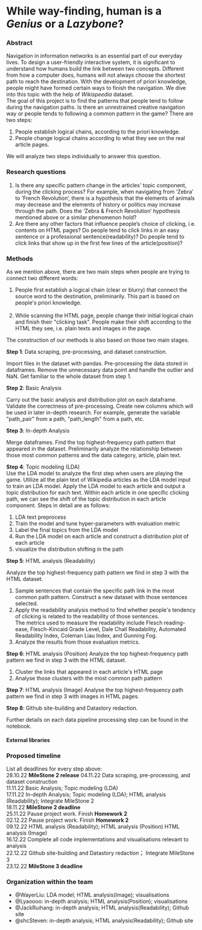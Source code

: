 # While way-finding, human is a *Genius* or a *Lazybone*?


### Abstract

Navigation in information networks is an essential part of our everyday lives. To design a user-friendly interactive system, it is significant to understand how humans build the link between two concepts. Different from how a computer does, humans will not always choose the shortest path to reach the destination. With the development of priori knowledge, people might have formed certain ways to finish the navigation. We dive into this topic with the help of *Wikispeedia* dataset. <br>
The goal of this project is to find the patterns that people tend to follow during the navigation paths. Is there an unrestrained creative navigation way or people tends to following a common pattern in the game?
There are two steps:
<ol>
<li> People establish logical chains, according to the priori knowledge.
<li> People change logical chains according to what they see on the real article pages.
</ol>
We will analyze two steps individually to answer this question.

### Research questions

<ol>
<li> Is there any specific pattern change in the articles' topic component, during the clicking process? For example, when navigating from ‘Zebra’ to ‘French Revolution’, there is a hypothesis that the elements of animals may decrease and the elements of history or politics may increase through the path. Does the ‘Zebra & French Revolution‘ hypothesis mentioned above or a similar phenomenon hold?
<li> Are there any other factors that influence people’s choice of clicking, i.e. contents on HTML pages? Do people tend to click links in an easy sentence or a professional sentence(readability)? Do people tend to click links that show up in the first few lines of the article(position)?
</ol>

### Methods

As we mention above, there are two main steps when people are trying to connect two different words:

<ol>
<li>People first establish a logical chain (clear or blurry) that connect the source word to the destination, preliminarily. This part is based on people's priori knowledge.</li>
<br>
<li>While scanning the HTML page, people change their initial logical chain and finish their "clicking task". People make their shift according to the HTML they see, i.e. plain texts and images in the page. </li>
</ol>

The construction of our methods is also based on those two main stages.

**Step 1**: Data scraping, pre-processing, and dataset construction. <br>

Import files in the dataset with pandas. Pre-processing the data stored in dataframes. Remove the unnecessary data point and handle the outlier and NaN.
Get familiar to the whole dataset from step 1.

**Step 2**: Basic Analysis <br>

Carry out the basic analysis and distribution plot on each dataframe. Validate the correctness of pre-processing. Create new columns which will be used in later in-depth research. For example, generate the variable "path_pair" from a path, "path_length" from a path, etc.

**Step 3**: In-depth Analysis <br>

Merge dataframes. Find the top highest-frequency path pattern that appeared in the dataset. Preliminarily analyze the relationship between those most common patterns and the data category, article, plain text.

**Step 4**: Topic modeling (LDA) <br>
Use the LDA model to analyze the first step when users are playing the game.
Utilize all the plain text of Wikipedia articles as the LDA model input to train an LDA model. Apply the LDA model to each article and output a topic distribution for each text. Within each article in one specific clicking path, we can see the shift of the topic distribution in each article component.
Steps in detail are as follows: <br>
<ol>
<li> LDA text preprocess
<li> Train the model and tune hyper-parameters with evaluation metric
<li> Label the final topics from the LDA model
<li> Run the LDA model on each article and construct a distribution plot of each article
<li> visualize the distribution shifting in the path
</ol>

**Step 5**: HTML analysis (Readability)

Analyze the top highest-frequency path pattern we find in step 3 with the HTML dataset.
<ol>
<li> Sample sentences that contain the specific path link in the most common path pattern. Construct a new dataset with those sentences selected. 
<li> Apply the readability analysis method to find whether people's tendency of clicking is related to the readability of those sentences. <br>
The metrics used to measure the readability include Flesch reading-ease, Flesch-Kincaid Grade Level, Dale Chall Readability, Automated Readability Index, Coleman Liau Index, and Gunning Fog. 
<li> Analyze the results from those evaluation metrics.
</ol>

**Step 6**: HTML analysis (Position)
Analyze the top highest-frequency path pattern we find in step 3 with the HTML dataset.
<ol>
<li> Cluster the links that appeared in each article's HTML page
<li> Analyse those clusters with the most common path pattern
</ol>


**Step 7**: HTML analysis (Image)
Analyse the top highest-frequency path pattern we find in step 3 with images in HTML pages.

**Step 8**: Github site-building and Datastory redaction.

Further details on each data pipeline processing step can be found in the notebook.

#### External libraries

### Proposed timeline
List all deadlines for every step above: <br>
28.10.22 **MileStone 2 release**
04.11.22 Data scraping, pre-processing, and dataset construction <br>
11.11.22 Basic Analysis; Topic modeling (LDA) <br>
17.11.22 In-depth Analysis; Topic modeling (LDA); HTML analysis (Readability); Integrate MileStone 2 <br>
18.11.22 **MileStone 2 deadline** <br>
25.11.22 Pause project work. Finish **Homework 2** <br>
02.12.22 Pause project work. Finish **Homework 2** <br>
09.12.22 HTML analysis (Readability); HTML analysis (Position) HTML analysis (Image) <br>
16.12.22 Complete all code implementations and visualisations relevant to analysis <br>
22.12.22 Github site-building and Datastory redaction； Integrate MileStone 3<br>
23.12.22 **MileStone 3 deadline** 

### Organization within the team

- @WayerLiu: LDA model; HTML analysis(Image); visualisations
- @Lyaoooo: in-depth analysis; HTML analysis(Position); visualisations
- @JackRuihang: in-depth analysis; HTML analysis(Readability); Github site
- @shcSteven: in-depth analysis; HTML analysis(Readability); Github site
